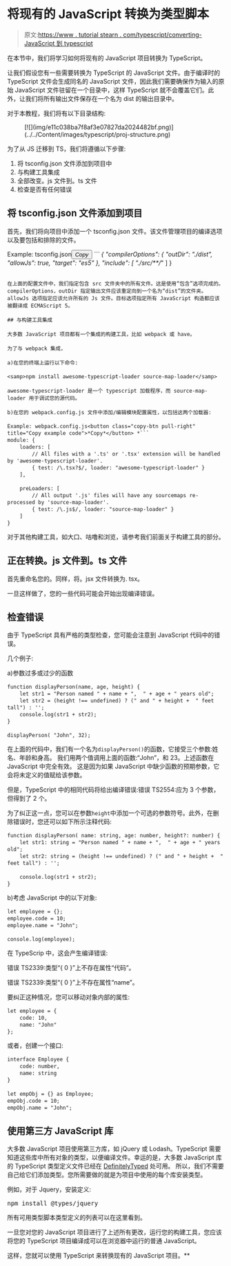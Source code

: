 # 将现有的 JavaScript 转换为类型脚本

> 原文:[https://www . tutorial stearn . com/typescript/converting-JavaScript 到 typescript](https://www.tutorialsteacher.com/typescript/converting-javascript-to-typescript)

在本节中，我们将学习如何将现有的 JavaScript 项目转换为 TypeScript。

让我们假设您有一些需要转换为 TypeScript 的 JavaScript 文件。由于编译时的 TypeScript 文件会生成同名的 JavaScript 文件，因此我们需要确保作为输入的原始 JavaScript 文件驻留在一个目录中，这样 TypeScript 就不会覆盖它们。此外，让我们将所有输出文件保存在一个名为 dist 的输出目录中。

对于本教程，我们将有以下目录结构:

<figure>[![](img/e11c038ba7f8af3e07827da2024482bf.png)](../../Content/images/typescript/proj-structure.png) </figure>

为了从 JS 迁移到 TS，我们将遵循以下步骤:

1.  将 tsconfig.json 文件添加到项目中
2.  与构建工具集成
3.  全部改变。js 文件到。ts 文件
4.  检查是否有任何错误

## 将 tsconfig.json 文件添加到项目

首先，我们将向项目中添加一个 tsconfig.json 文件。该文件管理项目的编译选项以及要包括和排除的文件。

Example: tsconfig.json<button class="copy-btn pull-right" title="Copy example code">*Copy*</button> *```
{
    "compilerOptions": {
        "outDir": "./dist",
        "allowJs": true,
        "target": "es5"
    },
        "include": [
        "./src/**/*"
    ]
} 
```

在上面的配置文件中，我们指定包含 src 文件夹中的所有文件。这是使用“包含”选项完成的。compilerOptions，outDir 指定输出文件应该重定向到一个名为“dist”的文件夹。allowJs 选项指定应该允许所有的 Js 文件。目标选项指定所有 JavaScript 构造都应该被翻译成 ECMAScript 5。

## 与构建工具集成

大多数 JavaScript 项目都有一个集成的构建工具，比如 webpack 或 have。

为了与 webpack 集成，

a)在您的终端上运行以下命令:

<samp>npm install awesome-typescript-loader source-map-loader</samp>

awesome-typescript-loader 是一个 typescript 加载程序，而 source-map-loader 用于调试您的源代码。

b)在您的 webpack.config.js 文件中添加/编辑模块配置属性，以包括这两个加载器:

Example: webpack.config.js<button class="copy-btn pull-right" title="Copy example code">*Copy*</button> *```
module: {
    loaders: [
        // All files with a '.ts' or '.tsx' extension will be handled by 'awesome-typescript-loader'.
        { test: /\.tsx?$/, loader: "awesome-typescript-loader" }
    ],

    preLoaders: [
        // All output '.js' files will have any sourcemaps re-processed by 'source-map-loader'.
        { test: /\.js$/, loader: "source-map-loader" }
    ]
} 
```

对于其他构建工具，如大口、咕噜和浏览，请参考我们前面关于构建工具的部分。

## 正在转换。js 文件到。ts 文件

首先重命名您的。同样，将。jsx 文件转换为. tsx。

一旦这样做了，您的一些代码可能会开始出现编译错误。

## 检查错误

由于 TypeScript 具有严格的类型检查，您可能会注意到 JavaScript 代码中的错误。

几个例子:

a)参数过多或过少的函数

```
function displayPerson(name, age, height) {
    let str1 = "Person named " + name + ",  " + age + " years old";
    let str2 = (height !== undefined) ? (" and " + height +  " feet tall") : '';
    console.log(str1 + str2);
}

displayPerson( "John", 32); 
```

在上面的代码中，我们有一个名为`displayPerson()`的函数，它接受三个参数:姓名、年龄和身高。 我们用两个值调用上面的函数:“John”，和 23。上述函数在 JavaScript 中完全有效。 这是因为如果 JavaScript 中缺少函数的预期参数，它会将未定义的值赋给该参数。

但是，TypeScript 中的相同代码将给出编译错误:错误 TS2554:应为 3 个参数，但得到了 2 个。

为了纠正这一点，您可以在参数`height`中添加一个可选的参数符号。此外，在删除错误时，您还可以如下所示注释代码:

```
function displayPerson( name: string, age: number, height?: number) {
    let str1: string = "Person named " + name + ",  " + age + " years old";
    let str2: string = (height !== undefined) ? (" and " + height +  " feet tall") : '';

    console.log(str1 + str2);
} 
```

b)考虑 JavaScript 中的以下对象:

```
let employee = {};
employee.code = 10;
employee.name = "John";

console.log(employee); 
```

在 TypeScrip 中，这会产生编译错误:

错误 TS2339:类型“{ 0 }”上不存在属性“代码”。

错误 TS2339:类型“{ 0 }”上不存在属性“name”。

要纠正这种情况，您可以移动对象内部的属性:

```
let employee = {
    code: 10,
    name: "John"
}; 
```

或者，创建一个接口:

```
interface Employee {
    code: number,
    name: string
}

let empObj = {} as Employee;
empObj.code = 10;
empObj.name = "John"; 
```

## 使用第三方 JavaScript 库

大多数 JavaScript 项目使用第三方库，如 jQuery 或 Lodash。TypeScript 需要知道这些库中所有对象的类型，以便编译文件。幸运的是，大多数 JavaScript 库的 TypeScript 类型定义文件已经在 [DefinitelyTyped](https://github.com/DefinitelyTyped/DefinitelyTyped) 处可用。 所以，我们不需要自己给它们添加类型。您所需要做的就是为项目中使用的每个库安装类型。

例如，对于 Jquery，安装定义:

<samp>npm install @types/jquery</samp>

所有可用类型脚本类型定义的列表可以在这里看到。

一旦您对您的 JavaScript 项目进行了上述所有更改，运行您的构建工具，您应该将您的 TypeScript 项目编译成可以在浏览器中运行的普通 JavaScript。

这样，您就可以使用 TypeScript 来转换现有的 JavaScript 项目。**